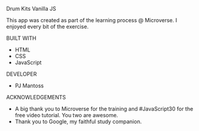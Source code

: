 Drum Kits Vanilla JS

This app was created as part of the learning process @ Microverse. I enjoyed every bit of the exercise.

BUILT WITH
- HTML
- CSS
- JavaScript

DEVELOPER
- PJ Mantoss

ACKNOWLEDGEMENTS
- A big thank you to Microverse for the training and #JavaScript30 for the free video tutorial. You two are awesome.
- Thank you to Google, my faithful study companion.

